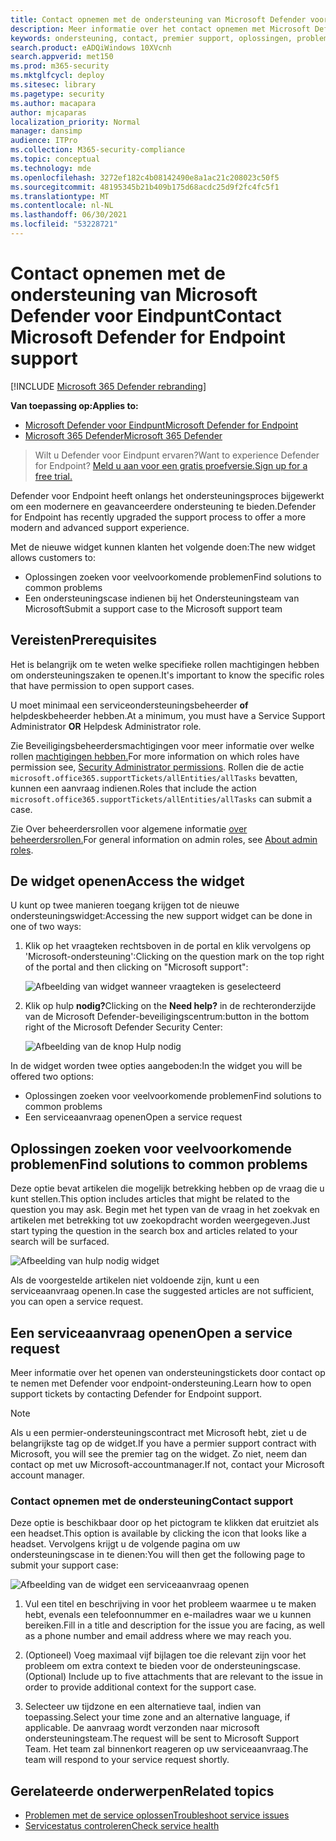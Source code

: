 ```yaml
---
title: Contact opnemen met de ondersteuning van Microsoft Defender voor Eindpunt
description: Meer informatie over het contact opnemen met Microsoft Defender voor endpoint-ondersteuning
keywords: ondersteuning, contact, premier support, oplossingen, problemen, case
search.product: eADQiWindows 10XVcnh
search.appverid: met150
ms.prod: m365-security
ms.mktglfcycl: deploy
ms.sitesec: library
ms.pagetype: security
ms.author: macapara
author: mjcaparas
localization_priority: Normal
manager: dansimp
audience: ITPro
ms.collection: M365-security-compliance
ms.topic: conceptual
ms.technology: mde
ms.openlocfilehash: 3272ef182c4b08142490e8a1ac21c208023c50f5
ms.sourcegitcommit: 48195345b21b409b175d68acdc25d9f2fc4fc5f1
ms.translationtype: MT
ms.contentlocale: nl-NL
ms.lasthandoff: 06/30/2021
ms.locfileid: "53228721"
---
```

# <a name="contact-microsoft-defender-for-endpoint-support"></a><span data-ttu-id="e74d4-104">Contact opnemen met de ondersteuning van Microsoft Defender voor Eindpunt</span><span class="sxs-lookup"><span data-stu-id="e74d4-104">Contact Microsoft Defender for Endpoint support</span></span>

[!INCLUDE [Microsoft 365 Defender rebranding](../../includes/microsoft-defender.md)]


<span data-ttu-id="e74d4-105">**Van toepassing op:**</span><span class="sxs-lookup"><span data-stu-id="e74d4-105">**Applies to:**</span></span>
- [<span data-ttu-id="e74d4-106">Microsoft Defender voor Eindpunt</span><span class="sxs-lookup"><span data-stu-id="e74d4-106">Microsoft Defender for Endpoint</span></span>](https://go.microsoft.com/fwlink/p/?linkid=2154037)
- [<span data-ttu-id="e74d4-107">Microsoft 365 Defender</span><span class="sxs-lookup"><span data-stu-id="e74d4-107">Microsoft 365 Defender</span></span>](https://go.microsoft.com/fwlink/?linkid=2118804)

><span data-ttu-id="e74d4-108">Wilt u Defender voor Eindpunt ervaren?</span><span class="sxs-lookup"><span data-stu-id="e74d4-108">Want to experience Defender for Endpoint?</span></span> [<span data-ttu-id="e74d4-109">Meld u aan voor een gratis proefversie.</span><span class="sxs-lookup"><span data-stu-id="e74d4-109">Sign up for a free trial.</span></span>](https://www.microsoft.com/microsoft-365/windows/microsoft-defender-atp?ocid=docs-wdatp-assignaccess-abovefoldlink)

<span data-ttu-id="e74d4-110">Defender voor Endpoint heeft onlangs het ondersteuningsproces bijgewerkt om een modernere en geavanceerdere ondersteuning te bieden.</span><span class="sxs-lookup"><span data-stu-id="e74d4-110">Defender for Endpoint has recently upgraded the support process to offer a more modern and advanced support experience.</span></span>

<span data-ttu-id="e74d4-111">Met de nieuwe widget kunnen klanten het volgende doen:</span><span class="sxs-lookup"><span data-stu-id="e74d4-111">The new widget allows customers to:</span></span>

- <span data-ttu-id="e74d4-112">Oplossingen zoeken voor veelvoorkomende problemen</span><span class="sxs-lookup"><span data-stu-id="e74d4-112">Find solutions to common problems</span></span>
- <span data-ttu-id="e74d4-113">Een ondersteuningscase indienen bij het Ondersteuningsteam van Microsoft</span><span class="sxs-lookup"><span data-stu-id="e74d4-113">Submit a support case to the Microsoft support team</span></span>

## <a name="prerequisites"></a><span data-ttu-id="e74d4-114">Vereisten</span><span class="sxs-lookup"><span data-stu-id="e74d4-114">Prerequisites</span></span>

<span data-ttu-id="e74d4-115">Het is belangrijk om te weten welke specifieke rollen machtigingen hebben om ondersteuningszaken te openen.</span><span class="sxs-lookup"><span data-stu-id="e74d4-115">It's important to know the specific roles that have permission to open support cases.</span></span>

<span data-ttu-id="e74d4-116">U moet minimaal een serviceondersteuningsbeheerder **of** helpdeskbeheerder hebben.</span><span class="sxs-lookup"><span data-stu-id="e74d4-116">At a minimum, you must have a Service Support Administrator **OR** Helpdesk Administrator role.</span></span>

<span data-ttu-id="e74d4-117">Zie Beveiligingsbeheerdersmachtigingen voor meer informatie over welke rollen [machtigingen hebben.](/azure/active-directory/users-groups-roles/directory-assign-admin-roles#security-administrator-permissions)</span><span class="sxs-lookup"><span data-stu-id="e74d4-117">For more information on which roles have permission see, [Security Administrator permissions](/azure/active-directory/users-groups-roles/directory-assign-admin-roles#security-administrator-permissions).</span></span> <span data-ttu-id="e74d4-118">Rollen die de actie `microsoft.office365.supportTickets/allEntities/allTasks` bevatten, kunnen een aanvraag indienen.</span><span class="sxs-lookup"><span data-stu-id="e74d4-118">Roles that include the action `microsoft.office365.supportTickets/allEntities/allTasks` can submit a case.</span></span>

<span data-ttu-id="e74d4-119">Zie Over beheerdersrollen voor algemene informatie [over beheerdersrollen.](/microsoft-365/admin/add-users/about-admin-roles)</span><span class="sxs-lookup"><span data-stu-id="e74d4-119">For general information on admin roles, see [About admin roles](/microsoft-365/admin/add-users/about-admin-roles).</span></span>

## <a name="access-the-widget"></a><span data-ttu-id="e74d4-120">De widget openen</span><span class="sxs-lookup"><span data-stu-id="e74d4-120">Access the widget</span></span>
<span data-ttu-id="e74d4-121">U kunt op twee manieren toegang krijgen tot de nieuwe ondersteuningswidget:</span><span class="sxs-lookup"><span data-stu-id="e74d4-121">Accessing the new support widget can be done in one of two ways:</span></span>

1. <span data-ttu-id="e74d4-122">Klik op het vraagteken rechtsboven in de portal en klik vervolgens op 'Microsoft-ondersteuning':</span><span class="sxs-lookup"><span data-stu-id="e74d4-122">Clicking on the question mark on the top right of the portal and then clicking on "Microsoft support":</span></span>

    ![Afbeelding van widget wanneer vraagteken is geselecteerd](images/support-widget.png)

2. <span data-ttu-id="e74d4-124">Klik op hulp **nodig?**</span><span class="sxs-lookup"><span data-stu-id="e74d4-124">Clicking on the **Need help?**</span></span>  <span data-ttu-id="e74d4-125">in de rechteronderzijde van de Microsoft Defender-beveiligingscentrum:</span><span class="sxs-lookup"><span data-stu-id="e74d4-125">button in the bottom right of the Microsoft Defender Security Center:</span></span>

    ![Afbeelding van de knop Hulp nodig](images/need-help.png)

<span data-ttu-id="e74d4-127">In de widget worden twee opties aangeboden:</span><span class="sxs-lookup"><span data-stu-id="e74d4-127">In the widget you will be offered two options:</span></span>

- <span data-ttu-id="e74d4-128">Oplossingen zoeken voor veelvoorkomende problemen</span><span class="sxs-lookup"><span data-stu-id="e74d4-128">Find solutions to common problems</span></span>
- <span data-ttu-id="e74d4-129">Een serviceaanvraag openen</span><span class="sxs-lookup"><span data-stu-id="e74d4-129">Open a service request</span></span>

## <a name="find-solutions-to-common-problems"></a><span data-ttu-id="e74d4-130">Oplossingen zoeken voor veelvoorkomende problemen</span><span class="sxs-lookup"><span data-stu-id="e74d4-130">Find solutions to common problems</span></span>
<span data-ttu-id="e74d4-131">Deze optie bevat artikelen die mogelijk betrekking hebben op de vraag die u kunt stellen.</span><span class="sxs-lookup"><span data-stu-id="e74d4-131">This option includes articles that might be related to the question you may ask.</span></span> <span data-ttu-id="e74d4-132">Begin met het typen van de vraag in het zoekvak en artikelen met betrekking tot uw zoekopdracht worden weergegeven.</span><span class="sxs-lookup"><span data-stu-id="e74d4-132">Just start typing the question in the search box and articles related to your search will be surfaced.</span></span>

![Afbeelding van hulp nodig widget](images/Support3.png)

<span data-ttu-id="e74d4-134">Als de voorgestelde artikelen niet voldoende zijn, kunt u een serviceaanvraag openen.</span><span class="sxs-lookup"><span data-stu-id="e74d4-134">In case the suggested articles are not sufficient, you can open a service request.</span></span>

## <a name="open-a-service-request"></a><span data-ttu-id="e74d4-135">Een serviceaanvraag openen</span><span class="sxs-lookup"><span data-stu-id="e74d4-135">Open a service request</span></span>

<span data-ttu-id="e74d4-136">Meer informatie over het openen van ondersteuningstickets door contact op te nemen met Defender voor endpoint-ondersteuning.</span><span class="sxs-lookup"><span data-stu-id="e74d4-136">Learn how to open support tickets by contacting Defender for Endpoint support.</span></span>

> [!Note]
> <span data-ttu-id="e74d4-137">Als u een permier-ondersteuningscontract met Microsoft hebt, ziet u de belangrijkste tag op de widget.</span><span class="sxs-lookup"><span data-stu-id="e74d4-137">If you have a permier support contract with Microsoft, you will see the premier tag on the widget.</span></span> <span data-ttu-id="e74d4-138">Zo niet, neem dan contact op met uw Microsoft-accountmanager.</span><span class="sxs-lookup"><span data-stu-id="e74d4-138">If not, contact your Microsoft account manager.</span></span>

### <a name="contact-support"></a><span data-ttu-id="e74d4-139">Contact opnemen met de ondersteuning</span><span class="sxs-lookup"><span data-stu-id="e74d4-139">Contact support</span></span>

<span data-ttu-id="e74d4-140">Deze optie is beschikbaar door op het pictogram te klikken dat eruitziet als een headset.</span><span class="sxs-lookup"><span data-stu-id="e74d4-140">This option is available by clicking the icon that looks like a headset.</span></span> <span data-ttu-id="e74d4-141">Vervolgens krijgt u de volgende pagina om uw ondersteuningscase in te dienen:</span><span class="sxs-lookup"><span data-stu-id="e74d4-141">You will then get the following page to submit your support case:</span></span>

![Afbeelding van de widget een serviceaanvraag openen](images/Support4.png)

1. <span data-ttu-id="e74d4-143">Vul een titel en beschrijving in voor het probleem waarmee u te maken hebt, evenals een telefoonnummer en e-mailadres waar we u kunnen bereiken.</span><span class="sxs-lookup"><span data-stu-id="e74d4-143">Fill in a title and description for the issue you are facing, as well as a phone number and email address where we may reach you.</span></span>

2. <span data-ttu-id="e74d4-144">(Optioneel) Voeg maximaal vijf bijlagen toe die relevant zijn voor het probleem om extra context te bieden voor de ondersteuningscase.</span><span class="sxs-lookup"><span data-stu-id="e74d4-144">(Optional) Include up to five attachments that are relevant to the issue in order to provide additional context for the support case.</span></span>

3. <span data-ttu-id="e74d4-145">Selecteer uw tijdzone en een alternatieve taal, indien van toepassing.</span><span class="sxs-lookup"><span data-stu-id="e74d4-145">Select your time zone and an alternative language, if applicable.</span></span> <span data-ttu-id="e74d4-146">De aanvraag wordt verzonden naar microsoft ondersteuningsteam.</span><span class="sxs-lookup"><span data-stu-id="e74d4-146">The request will be sent to Microsoft Support Team.</span></span> <span data-ttu-id="e74d4-147">Het team zal binnenkort reageren op uw serviceaanvraag.</span><span class="sxs-lookup"><span data-stu-id="e74d4-147">The team will respond to your service request shortly.</span></span>

## <a name="related-topics"></a><span data-ttu-id="e74d4-148">Gerelateerde onderwerpen</span><span class="sxs-lookup"><span data-stu-id="e74d4-148">Related topics</span></span>

- [<span data-ttu-id="e74d4-149">Problemen met de service oplossen</span><span class="sxs-lookup"><span data-stu-id="e74d4-149">Troubleshoot service issues</span></span>](troubleshoot-mdatp.md)
- [<span data-ttu-id="e74d4-150">Servicestatus controleren</span><span class="sxs-lookup"><span data-stu-id="e74d4-150">Check service health</span></span>](service-status.md)
